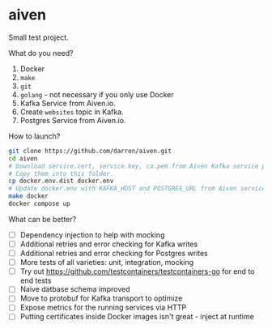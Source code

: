 aiven
============

Small test project.

What do you need?

1. Docker
2. `make`
3. `git`
4. `golang` - not necessary if you only use Docker
5. Kafka Service from Aiven.io.
6. Create `websites` topic in Kafka.
6. Postgres Service from Aiven.io.

How to launch?

```bash
git clone https://github.com/darron/aiven.git
cd aiven
# Download service.cert, service.key, ca.pem from Aiven Kafka service page.
# Copy them into this folder.
cp docker.env.dist docker.env
# Update docker.env with KAFKA_HOST and POSTGRES_URL from Aiven services.
make docker
docker compose up
```

What can be better?

- [ ] Dependency injection to help with mocking
- [ ] Additional retries and error checking for Kafka writes
- [ ] Additional retries and error checking for Postgres writes
- [ ] More tests of all varieties: unit, integration, mocking
- [ ] Try out https://github.com/testcontainers/testcontainers-go for end to end tests
- [ ] Naive datbase schema improved
- [ ] Move to protobuf for Kafka transport to optimize
- [ ] Expose metrics for the running services via HTTP
- [ ] Putting certificates inside Docker images isn't great - inject at runtime